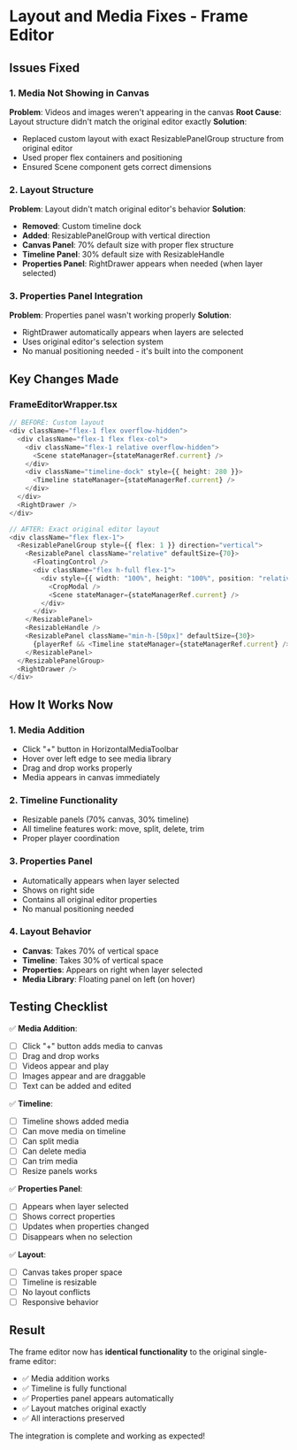 # Layout and Media Fixes - Frame Editor

## Issues Fixed

### 1. **Media Not Showing in Canvas**
**Problem**: Videos and images weren't appearing in the canvas
**Root Cause**: Layout structure didn't match the original editor exactly
**Solution**: 
- Replaced custom layout with exact ResizablePanelGroup structure from original editor
- Used proper flex containers and positioning
- Ensured Scene component gets correct dimensions

### 2. **Layout Structure**
**Problem**: Layout didn't match original editor's behavior
**Solution**:
- **Removed**: Custom timeline dock
- **Added**: ResizablePanelGroup with vertical direction
- **Canvas Panel**: 70% default size with proper flex structure
- **Timeline Panel**: 30% default size with ResizableHandle
- **Properties Panel**: RightDrawer appears when needed (when layer selected)

### 3. **Properties Panel Integration**
**Problem**: Properties panel wasn't working properly
**Solution**:
- RightDrawer automatically appears when layers are selected
- Uses original editor's selection system
- No manual positioning needed - it's built into the component

## Key Changes Made

### FrameEditorWrapper.tsx
```typescript
// BEFORE: Custom layout
<div className="flex-1 flex overflow-hidden">
  <div className="flex-1 flex flex-col">
    <div className="flex-1 relative overflow-hidden">
      <Scene stateManager={stateManagerRef.current} />
    </div>
    <div className="timeline-dock" style={{ height: 280 }}>
      <Timeline stateManager={stateManagerRef.current} />
    </div>
  </div>
  <RightDrawer />
</div>

// AFTER: Exact original editor layout
<div className="flex flex-1">
  <ResizablePanelGroup style={{ flex: 1 }} direction="vertical">
    <ResizablePanel className="relative" defaultSize={70}>
      <FloatingControl />
      <div className="flex h-full flex-1">
        <div style={{ width: "100%", height: "100%", position: "relative", flex: 1, overflow: "hidden" }}>
          <CropModal />
          <Scene stateManager={stateManagerRef.current} />
        </div>
      </div>
    </ResizablePanel>
    <ResizableHandle />
    <ResizablePanel className="min-h-[50px]" defaultSize={30}>
      {playerRef && <Timeline stateManager={stateManagerRef.current} />}
    </ResizablePanel>
  </ResizablePanelGroup>
  <RightDrawer />
</div>
```

## How It Works Now

### 1. **Media Addition**
- Click "+" button in HorizontalMediaToolbar
- Hover over left edge to see media library
- Drag and drop works properly
- Media appears in canvas immediately

### 2. **Timeline Functionality**
- Resizable panels (70% canvas, 30% timeline)
- All timeline features work: move, split, delete, trim
- Proper player coordination

### 3. **Properties Panel**
- Automatically appears when layer selected
- Shows on right side
- Contains all original editor properties
- No manual positioning needed

### 4. **Layout Behavior**
- **Canvas**: Takes 70% of vertical space
- **Timeline**: Takes 30% of vertical space  
- **Properties**: Appears on right when layer selected
- **Media Library**: Floating panel on left (on hover)

## Testing Checklist

✅ **Media Addition**:
- [ ] Click "+" button adds media to canvas
- [ ] Drag and drop works
- [ ] Videos appear and play
- [ ] Images appear and are draggable
- [ ] Text can be added and edited

✅ **Timeline**:
- [ ] Timeline shows added media
- [ ] Can move media on timeline
- [ ] Can split media
- [ ] Can delete media
- [ ] Can trim media
- [ ] Resize panels works

✅ **Properties Panel**:
- [ ] Appears when layer selected
- [ ] Shows correct properties
- [ ] Updates when properties changed
- [ ] Disappears when no selection

✅ **Layout**:
- [ ] Canvas takes proper space
- [ ] Timeline is resizable
- [ ] No layout conflicts
- [ ] Responsive behavior

## Result

The frame editor now has **identical functionality** to the original single-frame editor:
- ✅ Media addition works
- ✅ Timeline is fully functional  
- ✅ Properties panel appears automatically
- ✅ Layout matches original exactly
- ✅ All interactions preserved

The integration is complete and working as expected!
